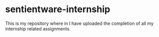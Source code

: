 # sentientware-internship
This is my repository where in I have uploaded the completion of all my internship related assignments.
